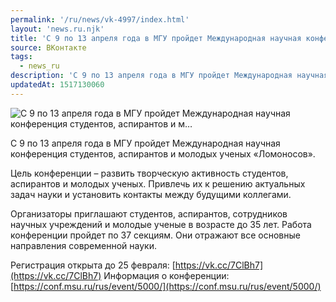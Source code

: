 ```yaml
---
permalink: '/ru/news/vk-4997/index.html'
layout: 'news.ru.njk'
title: 'С 9 по 13 апреля года в МГУ пройдет Международная научная конференция студентов, аспирантов и м'
source: ВКонтакте
tags:
  - news_ru
description: 'С 9 по 13 апреля года в МГУ пройдет Международная научная конференция студентов, аспирантов и м…'
updatedAt: 1517130060
---
```

![С 9 по 13 апреля года в МГУ пройдет Международная научная конференция студентов, аспирантов и м…](https://sun9-62.userapi.com/impf/c841026/v841026866/65601/R0C0pi8Ewgg.jpg?size=1280x744&quality=96&sign=c6aed31654cd7d8ac964462a72c7bfb7&c_uniq_tag=KRnoYAXYDGqPI0rjmUqYoVuV6QqSd2F8ABK7qZDRJJ4&type=album)

С 9 по 13 апреля года в МГУ пройдет Международная научная конференция студентов, аспирантов и молодых ученых «Ломоносов».

Цель конференции – развить творческую активность студентов, аспирантов и молодых ученых. Привлечь их к решению актуальных задач науки и установить контакты между будущими коллегами.

Организаторы приглашают студентов, аспирантов, сотрудников научных учреждений и молодые ученые в возрасте до 35 лет. Работа конференции пройдет по 37 секциям. Они отражают все основные направления современной науки.

Регистрация открыта до 25 февраля: [https://vk.cc/7ClBh7](https://vk.cc/7ClBh7)
Информация о конференции: [https://conf.msu.ru/rus/event/5000/](https://conf.msu.ru/rus/event/5000/)
